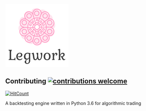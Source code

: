 ![legwork](legwork_200x200.png)
## Contributing [![contributions welcome](https://img.shields.io/badge/contributions-welcome-brightgreen.svg?style=flat)](https://github.com/dwyl/esta/issues)
[![HitCount](http://hits.dwyl.io/sebasslash/legwork.svg)](http://hits.dwyl.io/sebasslash/legwork)

A backtesting engine written in Python 3.6 for algorithmic trading
